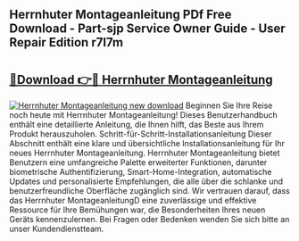 ## Herrnhuter Montageanleitung PDf Free Download - Part-sjp Service Owner Guide - User Repair Edition r7I7m

# <h2><a href="http://df6yer.blite.top/?on=Herrnhuter+Montageanleitung">🔗Download 👉🔴 Herrnhuter Montageanleitung</a></h2>

[![Herrnhuter Montageanleitung new download](https://i.imgur.com/lujVjoI.png)](http://df6yer.blite.top/?on=Herrnhuter+Montageanleitung)
Beginnen Sie Ihre Reise noch heute mit Herrnhuter Montageanleitung! Dieses Benutzerhandbuch enthält eine detaillierte Anleitung, die Ihnen hilft, das Beste aus Ihrem Produkt herauszuholen. Schritt-für-Schritt-Installationsanleitung Dieser Abschnitt enthält eine klare und übersichtliche Installationsanleitung für Ihr neues Herrnhuter Montageanleitung. Herrnhuter Montageanleitung bietet Benutzern eine umfangreiche Palette erweiterter Funktionen, darunter biometrische Authentifizierung, Smart-Home-Integration, automatische Updates und personalisierte Empfehlungen, die alle über die schlanke und benutzerfreundliche Oberfläche zugänglich sind. Wir vertrauen darauf, dass das Herrnhuter MontageanleitungD eine zuverlässige und effektive Ressource für Ihre Bemühungen war, die Besonderheiten Ihres neuen Geräts kennenzulernen. Bei Fragen oder Bedenken wenden Sie sich bitte an unser Kundendienstteam.
